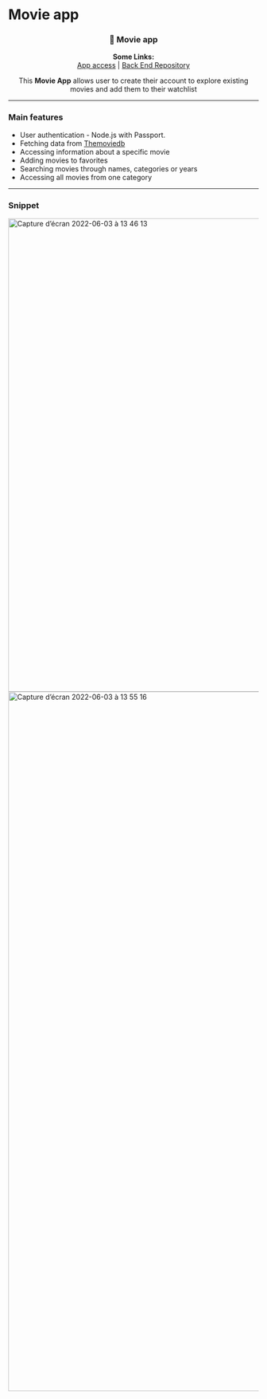 # Movie app 

<H3 align="center">
👋 Movie app 
</h3>

<p align="center">
  <b>Some Links:</b><br>
  <a href="https://movie-app-marielyse.herokuapp.com">App access</a> |
  <a href="https://github.com/Marielysech/Movie-App-Backend-only">Back End Repository</a> 
</p>

<p align="center">
This <strong>Movie App</strong> allows user to create their account to explore existing movies and add them to their watchlist 
</p>

----------------

### Main features

* User authentication - Node.js with Passport.  
* Fetching data from [Themoviedb](https://developers.themoviedb.org/3)
* Accessing information about a specific movie
* Adding movies to favorites
* Searching movies through names, categories or years
* Accessing all movies from one category
----------------

### Snippet
<img width="950" alt="Capture d’écran 2022-06-03 à 13 46 13" src="https://user-images.githubusercontent.com/99414851/171848858-bfc64250-cddb-4f9e-bf5f-255aadbdacfa.png">
<img width="1404" alt="Capture d’écran 2022-06-03 à 13 55 16" src="https://user-images.githubusercontent.com/99414851/171848847-1d41938a-d943-4bb6-92c8-5fa9a2856c3f.png">




